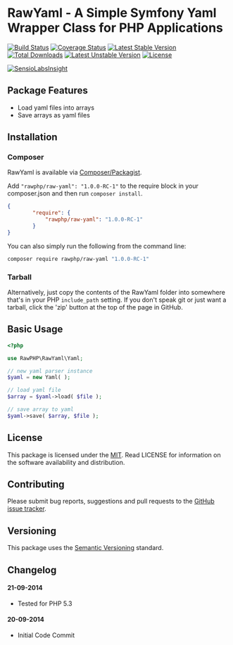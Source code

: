 # RawYaml - A Simple Symfony Yaml Wrapper Class for PHP Applications

[![Build Status](https://travis-ci.org/rawphp/RawYaml.svg?branch=master)](https://travis-ci.org/rawphp/RawYaml) [![Coverage Status](https://coveralls.io/repos/rawphp/RawYaml/badge.png)](https://coveralls.io/r/rawphp/RawYaml)
[![Latest Stable Version](https://poser.pugx.org/rawphp/raw-yaml/v/stable.svg)](https://packagist.org/packages/rawphp/raw-yaml) [![Total Downloads](https://poser.pugx.org/rawphp/raw-yaml/downloads.svg)](https://packagist.org/packages/rawphp/raw-yaml)
[![Latest Unstable Version](https://poser.pugx.org/rawphp/raw-yaml/v/unstable.svg)](https://packagist.org/packages/rawphp/raw-yaml) [![License](https://poser.pugx.org/rawphp/raw-yaml/license.svg)](https://packagist.org/packages/rawphp/raw-yaml)

[![SensioLabsInsight](https://insight.sensiolabs.com/projects/76186b46-a717-47af-9f5a-6894b36e83b3/big.png)](https://insight.sensiolabs.com/projects/76186b46-a717-47af-9f5a-6894b36e83b3)

## Package Features
- Load yaml files into arrays
- Save arrays as yaml files

## Installation

### Composer
RawYaml is available via [Composer/Packagist](https://packagist.org/packages/rawphp/raw-yaml).

Add `"rawphp/raw-yaml": "1.0.0-RC-1"` to the require block in your composer.json and then run `composer install`.

```json
{
        "require": {
            "rawphp/raw-yaml": "1.0.0-RC-1"
        }
}
```

You can also simply run the following from the command line:

```sh
composer require rawphp/raw-yaml "1.0.0-RC-1"
```

### Tarball
Alternatively, just copy the contents of the RawYaml folder into somewhere that's in your PHP `include_path` setting. If you don't speak git or just want a tarball, click the 'zip' button at the top of the page in GitHub.

## Basic Usage

```php
<?php

use RawPHP\RawYaml\Yaml;

// new yaml parser instance
$yaml = new Yaml( );

// load yaml file
$array = $yaml->load( $file );

// save array to yaml
$yaml->save( $array, $file );
```

## License
This package is licensed under the [MIT](https://github.com/rawphp/RawYaml/blob/master/LICENSE). Read LICENSE for information on the software availability and distribution.

## Contributing

Please submit bug reports, suggestions and pull requests to the [GitHub issue tracker](https://github.com/rawphp/RawYaml/issues).

## Versioning
This package uses the [Semantic Versioning](http://semver.org/spec/v2.0.0.html) standard.

## Changelog

#### 21-09-2014
- Tested for PHP 5.3

#### 20-09-2014
- Initial Code Commit
